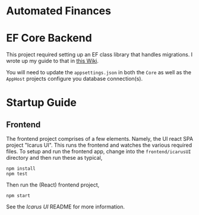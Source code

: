 # Automated Finances

# EF Core Backend

This project required setting up an EF class library that handles migrations. I wrote up my guide to that in [this Wiki](https://github.com/albert118/HomeNetwork/blob/master/wikis/efproject.md).

You will need to update the `appsettings.json` in both the `Core` as well as the `AppHost` projects configure you database connection(s). 

# Startup Guide

## Frontend

The frontend project comprises of a few elements. Namely, the UI react SPA project "Icarus UI". This runs the frontend and watches the various 
required files. To setup and run the frontend app, change into the `frontend/icarusUI` directory and then run these as typical,

```
npm install
npm test
```

Then run the (React) frontend project,

```
npm start
```

See the *Icarus UI* README for more information.
